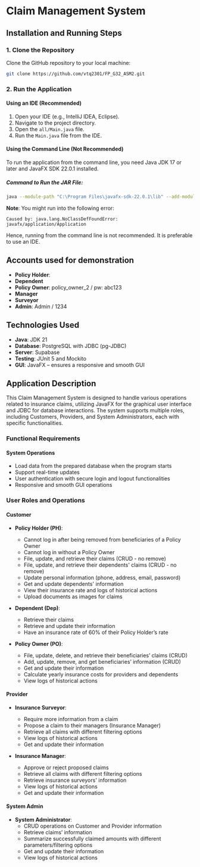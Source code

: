 # Claim Management System

## Installation and Running Steps

### 1. Clone the Repository
Clone the GitHub repository to your local machine:
```sh
git clone https://github.com/vtq2301/FP_G32_ASM2.git
```

### 2. Run the Application

#### Using an IDE (Recommended)
1. Open your IDE (e.g., IntelliJ IDEA, Eclipse).
2. Navigate to the project directory.
3. Open the `all/Main.java` file.
4. Run the `Main.java` file from the IDE.

#### Using the Command Line (Not Recommended)
To run the application from the command line, you need Java JDK 17 or later and JavaFX SDK 22.0.1 installed.

##### Command to Run the JAR File:
```sh
java --module-path "C:\Program Files\javafx-sdk-22.0.1\lib" --add-modules javafx.controls,javafx.fxml -jar demo.jar
```

**Note**: You might run into the following error:
```
Caused by: java.lang.NoClassDefFoundError: javafx/application/Application
```
Hence, running from the command line is not recommended. It is preferable to use an IDE.

## Accounts used for demonstration
- **Policy Holder**:
- **Dependent**
- **Policy Owner**: policy_owner_2 / pw: abc123
- **Manager**
- **Surveyor**
- **Admin**: Admin / 1234

## Technologies Used

- **Java**: JDK 21
- **Database**: PostgreSQL with JDBC (pg-JDBC)
- **Server**: Supabase
- **Testing**: JUnit 5 and Mockito
- **GUI**: JavaFX – ensures a responsive and smooth GUI

## Application Description

This Claim Management System is designed to handle various operations related to insurance claims, utilizing JavaFX for the graphical user interface and JDBC for database interactions. The system supports multiple roles, including Customers, Providers, and System Administrators, each with specific functionalities.

### Functional Requirements

#### System Operations

- Load data from the prepared database when the program starts
- Support real-time updates
- User authentication with secure login and logout functionalities
- Responsive and smooth GUI operations

### User Roles and Operations

#### Customer
- **Policy Holder (PH)**:
    - Cannot log in after being removed from beneficiaries of a Policy Owner
    - Cannot log in without a Policy Owner
    - File, update, and retrieve their claims (CRUD - no remove)
    - File, update, and retrieve their dependents' claims (CRUD - no remove)
    - Update personal information (phone, address, email, password)
    - Get and update dependents' information
    - View their insurance rate and logs of historical actions
    - Upload documents as images for claims

- **Dependent (Dep)**:
    - Retrieve their claims
    - Retrieve and update their information
    - Have an insurance rate of 60% of their Policy Holder’s rate

- **Policy Owner (PO)**:
    - File, update, delete, and retrieve their beneficiaries’ claims (CRUD)
    - Add, update, remove, and get beneficiaries’ information (CRUD)
    - Get and update their information
    - Calculate yearly insurance costs for providers and dependents
    - View logs of historical actions

#### Provider
- **Insurance Surveyor**:
    - Require more information from a claim
    - Propose a claim to their managers (Insurance Manager)
    - Retrieve all claims with different filtering options
    - View logs of historical actions
    - Get and update their information

- **Insurance Manager**:
    - Approve or reject proposed claims
    - Retrieve all claims with different filtering options
    - Retrieve insurance surveyors' information
    - View logs of historical actions
    - Get and update their information

#### System Admin
- **System Administrator**:
    - CRUD operations on Customer and Provider information
    - Retrieve claims’ information
    - Summarize successfully claimed amounts with different parameters/filtering options
    - Get and update their information
    - View logs of historical actions
